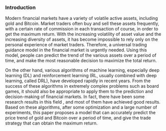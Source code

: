 ### Introduction

Modern financial markets have a variety of volatile active assets, including gold and Bitcoin. Market traders often buy and sell these assets frequently, with a certain rate of commission in each transaction of course, in order to get the maximum return. With the increasing volatility of asset value and the increasing diversity of assets, it has become impossible to rely only on the personal experience of market traders. Therefore, a universal trading guidance model in the financial market is urgently needed. Using this model, people can predict the trend of the various assets over a period of time, and make the most reasonable decision to maximize the total return. 

On the other hand, various algorithms of machine learning, especially deep learning (DL) and reinforcement learning (RL, usually combined with deep learning, called DRL), have developed rapidly in recent years. From the success of these algorithms in extremely complex problems such as board games, it should also be appropriate to apply them to the prediction and decision-making of financial markets. In fact, there have been some research results in this field , and most of them have achieved good results. Based on these algorithms, after some optimization and a large number of experiments, this paper proposes a model that can accurately predict the price trend of gold and Bitcoin over a period of time, and give the trade strategy that can obtain the maximum return. 